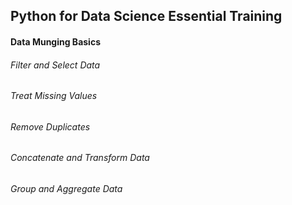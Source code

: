 ## Python for Data Science Essential Training

#### Data Munging Basics

###### Filter and Select Data
###### Treat Missing Values
###### Remove Duplicates
###### Concatenate and Transform Data
###### Group and Aggregate Data